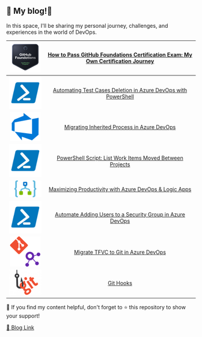 ## 📝 My blog!🌟

In this space, I'll be sharing my personal journey, challenges, and experiences in the world of DevOps.

|![GitHub](./assets/images/readme/github-foundation-exam.png) |[How to Pass GitHub Foundations Certification Exam: My Own Certification Journey](https://rehababotalep.github.io/2024/03/12/github-foundation-exam.html)|
|:---:|:---:|
|![Azure DevOps](./assets/images/readme/power-shell.png) |[Automating Test Cases Deletion in Azure DevOps with PowerShell](https://rehababotalep.github.io/2023/11/23/delete-testcases.html)|
|![Azure DevOps](./assets/images/readme/azure-devops.png) |[Migrating Inherited Process in Azure DevOps](https://rehababotalep.github.io/2023/10/21/process-migration.html)|
|![Azure DevOps](./assets/images/readme/power-shell.png) |[PowerShell Script: List Work Items Moved Between Projects](https://rehababotalep.github.io/2023/09/22/list-moved-work-items.html)|
|![Logic App](./assets/images/readme/logic-app.png) |[Maximizing Productivity with Azure DevOps & Logic Apps](https://rehababotalep.github.io/2023/09/16/maximizing-productivity-with-azure-devops-logic-apps.html)|
|![Azure DevOps](./assets/images/readme/power-shell.png) |[Automate Adding Users to a Security Group in Azure DevOps](https://rehababotalep.github.io/2023/09/13/add-users-to-security-group.html)|
|![TFVC-Git](./assets/images/readme/tfvc-git.png) |[Migrate TFVC to Git in Azure DevOps](https://rehababotalep.github.io/2023/09/05/tfvc-to-git.html)|
|![Git Hooks](./assets/images/readme/git-hooks.png) |[Git Hooks](https://rehababotalep.github.io/2023/09/03/git-hooks.html)|

📌 If you find my content helpful, don't forget to ⭐ this repository to show your support!

[🔗 Blog Link](https://rehababotalep.github.io/)
